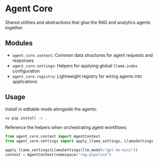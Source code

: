 # Agent Core

Shared utilities and abstractions that glue the RAG and analytics agents together.

## Modules
- `agent_core.context`: Common data structures for agent requests and responses
- `agent_core.settings`: Helpers for applying global `llama-index` configuration
- `agent_core.registry`: Lightweight registry for wiring agents into applications

## Usage
Install in editable mode alongside the agents:

```bash
uv pip install -e .
```

Reference the helpers when orchestrating agent workflows:

```python
from agent_core.context import AgentContext
from agent_core.settings import apply_llama_settings, LlamaSettings

apply_llama_settings(LlamaSettings(llm_model="gpt-4o-mini"))
context = AgentContext(namespace="rag-pipeline")
```
